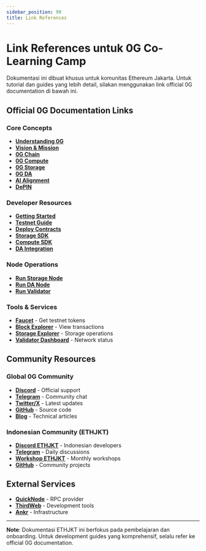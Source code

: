 ```yaml
---
sidebar_position: 99
title: Link References
---
```


# Link References untuk 0G Co-Learning Camp

Dokumentasi ini dibuat khusus untuk komunitas Ethereum Jakarta. Untuk tutorial dan guides yang lebih detail, silakan menggunakan link official 0G documentation di bawah ini.

## Official 0G Documentation Links

### Core Concepts
- **[Understanding 0G](https://docs.0g.ai/introduction/understanding-0g)**
- **[Vision & Mission](https://docs.0g.ai/introduction/vision-mission)**
- **[0G Chain](https://docs.0g.ai/concepts/chain)**
- **[0G Compute](https://docs.0g.ai/concepts/compute)**
- **[0G Storage](https://docs.0g.ai/concepts/storage)**
- **[0G DA](https://docs.0g.ai/concepts/da)**
- **[AI Alignment](https://docs.0g.ai/concepts/ai-alignment)**
- **[DePIN](https://docs.0g.ai/concepts/depin)**

### Developer Resources
- **[Getting Started](https://docs.0g.ai/developer-hub/getting-started)**
- **[Testnet Guide](https://docs.0g.ai/developer-hub/testnet)**
- **[Deploy Contracts](https://docs.0g.ai/developer-hub/building-on-0g/contracts-on-0g/deploy-contracts)**
- **[Storage SDK](https://docs.0g.ai/developer-hub/building-on-0g/storage/sdk)**
- **[Compute SDK](https://docs.0g.ai/developer-hub/building-on-0g/compute-network/sdk)**
- **[DA Integration](https://docs.0g.ai/developer-hub/building-on-0g/da-integration)**

### Node Operations
- **[Run Storage Node](https://docs.0g.ai/run-a-node/storage-node)**
- **[Run DA Node](https://docs.0g.ai/run-a-node/da-node)**
- **[Run Validator](https://docs.0g.ai/run-a-node/validator-node)**

### Tools & Services
- **[Faucet](https://faucet.0g.ai)** - Get testnet tokens
- **[Block Explorer](https://chainscan-galileo.0g.ai)** - View transactions
- **[Storage Explorer](https://storagescan-galileo.0g.ai)** - Storage operations
- **[Validator Dashboard](https://testnet.0g.explorers.guru)** - Network status

## Community Resources

### Global 0G Community
- **[Discord](https://discord.gg/0glabs)** - Official support
- **[Telegram](https://t.me/web3_0glabs)** - Community chat
- **[Twitter/X](https://x.com/0g_Labs)** - Latest updates
- **[GitHub](https://github.com/0glabs)** - Source code
- **[Blog](https://0g.ai/blog)** - Technical articles

### Indonesian Community (ETHJKT)
- **[Discord ETHJKT](https://discord.gg/p5b6RFEnnk)** - Indonesian developers
- **[Telegram](https://t.me/ethjkt_dev)** - Daily discussions
- **[Workshop ETHJKT](https://ethjkt.com)** - Monthly workshops
- **[GitHub](https://github.com/ethereumjakarta)** - Community projects

## External Services
- **[QuickNode](https://www.quicknode.com/chains/0g)** - RPC provider
- **[ThirdWeb](https://thirdweb.com/0g-galileo-testnet-16601)** - Development tools
- **[Ankr](https://www.ankr.com/rpc/0g/)** - Infrastructure

---

**Note**: Dokumentasi ETHJKT ini berfokus pada pembelajaran dan onboarding. Untuk development guides yang komprehensif, selalu refer ke official 0G documentation.